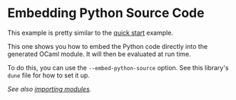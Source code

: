 # Embedding Python Source Code

This example is pretty similar to the [quick start](https://github.com/mooreryan/ocaml_python_bindgen/tree/main/examples/quick_start) example.

This one shows you how to embed the Python code directly into the generated OCaml module. It will then be evaluated at run time.

To do this, you can use the `--embed-python-source` option. See this library's `dune` file for how to set it up.

_See also [importing modules](https://github.com/mooreryan/ocaml_python_bindgen/tree/main/examples/importing_modules)._
